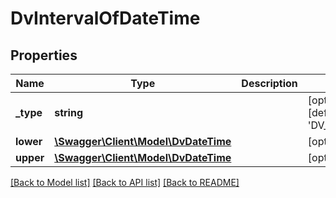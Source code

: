 # DvIntervalOfDateTime

## Properties
Name | Type | Description | Notes
------------ | ------------- | ------------- | -------------
**_type** | **string** |  | [optional] [default to 'DV_INTERVAL']
**lower** | [**\Swagger\Client\Model\DvDateTime**](DvDateTime.md) |  | [optional] 
**upper** | [**\Swagger\Client\Model\DvDateTime**](DvDateTime.md) |  | [optional] 

[[Back to Model list]](../../README.md#documentation-for-models) [[Back to API list]](../../README.md#documentation-for-api-endpoints) [[Back to README]](../../README.md)

